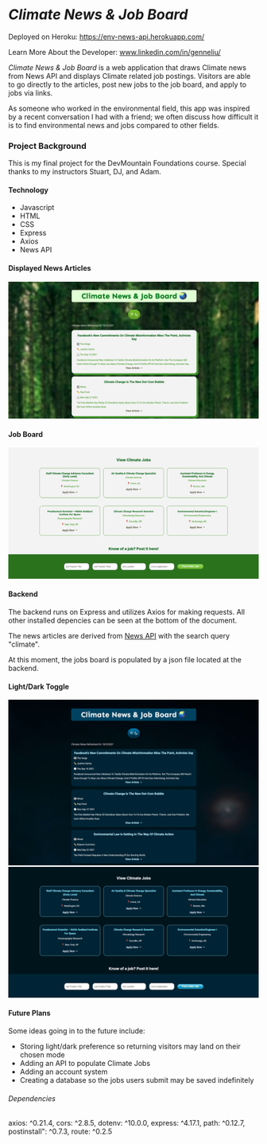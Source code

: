 # *Climate News & Job Board*

Deployed on Heroku: <https://env-news-api.herokuapp.com/>

Learn More About the Developer: www.linkedin.com/in/genneliu/

 *Climate News & Job Board* is a web application that draws Climate news from News API and displays Climate related job postings. Visitors are able to go directly to the articles, post new jobs to the job board, and apply to jobs via links. 

 As someone who worked in the environmental field, this app was inspired by a recent conversation I had with a friend; we often discuss how difficult it is to find environmental news and jobs compared to other fields. 

 ### Project Background
 This is my final project for the DevMountain Foundations course. Special thanks to my instructors Stuart, DJ, and Adam. 

#### Technology 
* Javascript
* HTML
* CSS
* Express
* Axios
* News API

#### Displayed News Articles
![Displayed Articles in Light Mode](lightarticles.png)

#### Job Board
![Displayed Job Board in Light Mode](lightjobs.png)

#### Backend 
The backend runs on Express and utilizes Axios for making requests. All other installed depencies can be seen at the bottom of the document. 

The news articles are derived from [News API](https://newsapi.org) with the search query "climate". 

At this moment, the jobs board is populated by a json file located at the backend. 

#### Light/Dark Toggle
![Displayed Articles in Dark Mode](darkarticles.png)
![Displayed jobs in Dark Mode](darkjobs.png)

#### Future Plans
Some ideas going in to the future include:
* Storing light/dark preference so returning visitors may land on their chosen mode
* Adding an API to populate Climate Jobs
* Adding an account system
* Creating a database so the jobs users submit may be saved indefinitely


###### Dependencies
axios: ^0.21.4,
cors: ^2.8.5,
dotenv: ^10.0.0,
express: ^4.17.1,
path: ^0.12.7,
postinstall": ^0.7.3,
route: ^0.2.5
